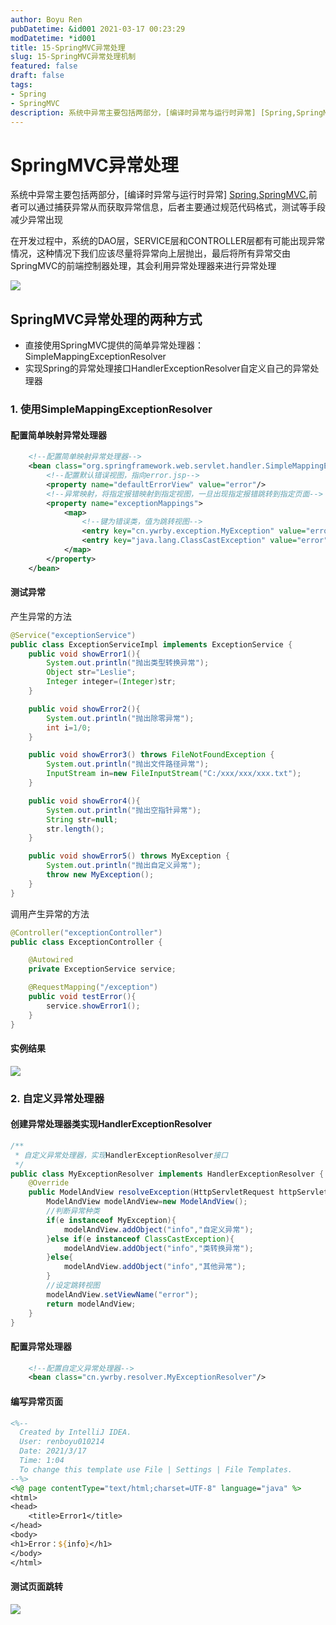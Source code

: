 ```yaml
---
author: Boyu Ren
pubDatetime: &id001 2021-03-17 00:23:29
modDatetime: *id001
title: 15-SpringMVC异常处理
slug: 15-SpringMVC异常处理机制
featured: false
draft: false
tags:
- Spring
- SpringMVC
description: 系统中异常主要包括两部分，[编译时异常与运行时异常] [Spring,SpringMVC](https://ywrby.cn/2021/03/03/1-%E5%BC%82%E5%B8%B8/),前者可以通过捕获异常从而获取异常信息，后者主要通过规范代码格式，测试等手段减少异常出现
---
```


# SpringMVC异常处理

系统中异常主要包括两部分，[编译时异常与运行时异常] [Spring,SpringMVC](https://ywrby.cn/2021/03/03/1-%E5%BC%82%E5%B8%B8/),前者可以通过捕获异常从而获取异常信息，后者主要通过规范代码格式，测试等手段减少异常出现

在开发过程中，系统的DAO层，SERVICE层和CONTROLLER层都有可能出现异常情况，这种情况下我们应该尽量将异常向上层抛出，最后将所有异常交由SpringMVC的前端控制器处理，其会利用异常处理器来进行异常处理

![](https://ywrbyimg.oss-cn-chengdu.aliyuncs.com/img/SpringMVC%E5%BC%82%E5%B8%B8%E5%A4%84%E7%90%86%E6%9C%BA%E5%88%B6.png)

## SpringMVC异常处理的两种方式
- 直接使用SpringMVC提供的简单异常处理器：SimpleMappingExceptionResolver
- 实现Spring的异常处理接口HandlerExceptionResolver自定义自己的异常处理器


### 1. 使用SimpleMappingExceptionResolver

#### 配置简单映射异常处理器
```xml
    <!--配置简单映射异常处理器-->
    <bean class="org.springframework.web.servlet.handler.SimpleMappingExceptionResolver">
        <!--配置默认错误视图，指向error.jsp-->
        <property name="defaultErrorView" value="error"/>
        <!--异常映射，将指定报错映射到指定视图，一旦出现指定报错跳转到指定页面-->
        <property name="exceptionMappings">
            <map>
                <!--键为错误类，值为跳转视图-->
                <entry key="cn.ywrby.exception.MyException" value="error"/>
                <entry key="java.lang.ClassCastException" value="error"/>
            </map>
        </property>
    </bean>
```


#### 测试异常

产生异常的方法
```java
@Service("exceptionService")
public class ExceptionServiceImpl implements ExceptionService {
    public void showError1(){
        System.out.println("抛出类型转换异常");
        Object str="Leslie";
        Integer integer=(Integer)str;
    }

    public void showError2(){
        System.out.println("抛出除零异常");
        int i=1/0;
    }

    public void showError3() throws FileNotFoundException {
        System.out.println("抛出文件路径异常");
        InputStream in=new FileInputStream("C:/xxx/xxx/xxx.txt");
    }

    public void showError4(){
        System.out.println("抛出空指针异常");
        String str=null;
        str.length();
    }

    public void showError5() throws MyException {
        System.out.println("抛出自定义异常");
        throw new MyException();
    }
}
```

调用产生异常的方法
```java
@Controller("exceptionController")
public class ExceptionController {

    @Autowired
    private ExceptionService service;

    @RequestMapping("/exception")
    public void testError(){
        service.showError1();
    }
}
```

#### 实例结果

![](https://ywrbyimg.oss-cn-chengdu.aliyuncs.com/img/%E7%AE%80%E5%8D%95%E5%BC%82%E5%B8%B8%E6%98%A0%E5%B0%84.png)


### 2. 自定义异常处理器

#### 创建异常处理器类实现HandlerExceptionResolver

```java
/**
 * 自定义异常处理器，实现HandlerExceptionResolver接口
 */
public class MyExceptionResolver implements HandlerExceptionResolver {
    @Override
    public ModelAndView resolveException(HttpServletRequest httpServletRequest, HttpServletResponse httpServletResponse, Object o, Exception e) {
        ModelAndView modelAndView=new ModelAndView();
        //判断异常种类
        if(e instanceof MyException){
            modelAndView.addObject("info","自定义异常");
        }else if(e instanceof ClassCastException){
            modelAndView.addObject("info","类转换异常");
        }else{
            modelAndView.addObject("info","其他异常");
        }
        //设定跳转视图
        modelAndView.setViewName("error");
        return modelAndView;
    }
}
```
#### 配置异常处理器
```xml
    <!--配置自定义异常处理器-->
    <bean class="cn.ywrby.resolver.MyExceptionResolver"/>
```
#### 编写异常页面

```jsp
<%--
  Created by IntelliJ IDEA.
  User: renboyu010214
  Date: 2021/3/17
  Time: 1:04
  To change this template use File | Settings | File Templates.
--%>
<%@ page contentType="text/html;charset=UTF-8" language="java" %>
<html>
<head>
    <title>Error1</title>
</head>
<body>
<h1>Error：${info}</h1>
</body>
</html>
```

#### 测试页面跳转

![](https://ywrbyimg.oss-cn-chengdu.aliyuncs.com/img/%E8%87%AA%E5%AE%9A%E4%B9%89%E5%BC%82%E5%B8%B8%E5%A4%84%E7%90%86%E5%99%A8.png)